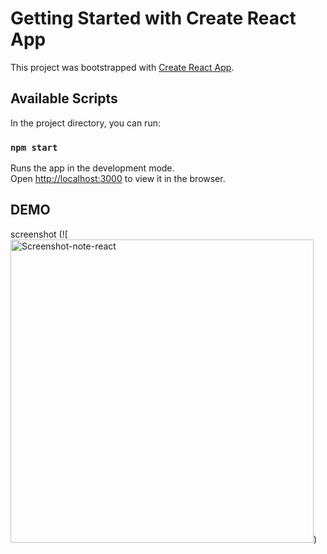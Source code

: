 # Getting Started with Create React App

This project was bootstrapped with [Create React App](https://github.com/facebook/create-react-app).

## Available Scripts

In the project directory, you can run:

### `npm start`

Runs the app in the development mode.\
Open [http://localhost:3000](http://localhost:3000) to view it in the browser.

## DEMO
screenshot
(![<img width="485" alt="Screenshot-note-react" src="https://user-images.githubusercontent.com/72209194/192365110-8d22b8a6-71a6-4815-ab4e-010fe54d2db1.png">)






